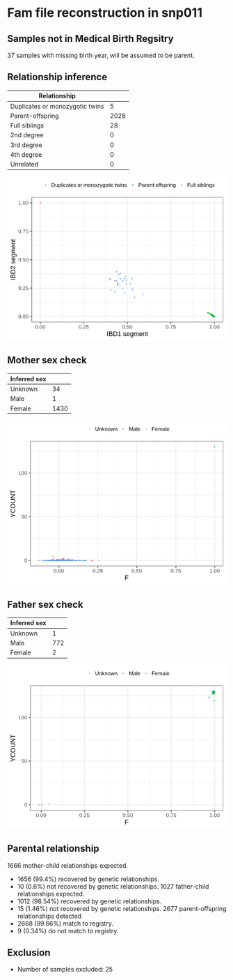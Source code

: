 # Fam file reconstruction in snp011
## Samples not in Medical Birth Regsitry
37 samples with missing birth year, will be assumed to be parent.
## Relationship inference
| Relationship |   |
| ------------ | - |
| Duplicates or monozygotic twins| 5 |
| Parent-offspring| 2028 |
| Full siblings| 28 |
| 2nd degree| 0 |
| 3rd degree| 0 |
| 4th degree| 0 |
| Unrelated| 0 |

![](fam_reconstruction/ibd_plot.png)
## Mother sex check
| Inferred sex |   |
| ------------ | - |
| Unknown | 34 |
| Male | 1 |
| Female | 1430 |

![](fam_reconstruction/mother_sex_plot.png)
## Father sex check
| Inferred sex |   |
| ------------ | - |
| Unknown | 1 |
| Male | 772 |
| Female | 2 |

![](fam_reconstruction/father_sex_plot.png)
## Parental relationship
1666 mother-child relationships expected.
- 1656 (99.4%) recovered by genetic relationships.
- 10 (0.6%) not recovered by genetic relationships.
1027 father-child relationships expected.
- 1012 (98.54%) recovered by genetic relationships.
- 15 (1.46%) not recovered by genetic relationships.
2677 parent-offspring relationships detected
- 2668 (99.66%) match to registry.
- 9 (0.34%) do not match to registry.
## Exclusion
- Number of samples excluded: 25
